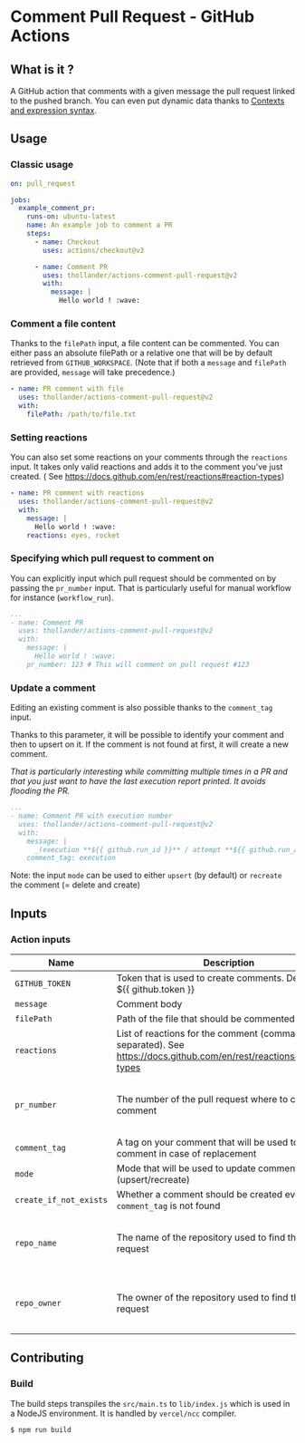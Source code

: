 # Comment Pull Request - GitHub Actions

## What is it ?

A GitHub action that comments with a given message the pull request linked to the pushed branch.
You can even put dynamic data thanks
to [Contexts and expression syntax](https://help.github.com/en/actions/automating-your-workflow-with-github-actions/contexts-and-expression-syntax-for-github-actions).

## Usage

### Classic usage

```yml
on: pull_request

jobs:
  example_comment_pr:
    runs-on: ubuntu-latest
    name: An example job to comment a PR
    steps:
      - name: Checkout
        uses: actions/checkout@v3

      - name: Comment PR
        uses: thollander/actions-comment-pull-request@v2
        with:
          message: |
            Hello world ! :wave:
```

### Comment a file content

Thanks to the `filePath` input, a file content can be commented.
You can either pass an absolute filePath or a relative one that will be by default retrieved from `GITHUB_WORKSPACE`.
(Note that if both a `message` and `filePath` are provided, `message` will take precedence.)

```yml
- name: PR comment with file
  uses: thollander/actions-comment-pull-request@v2
  with:
    filePath: /path/to/file.txt
```

### Setting reactions

You can also set some reactions on your comments through the `reactions` input.
It takes only valid reactions and adds it to the comment you've just created. (
See https://docs.github.com/en/rest/reactions#reaction-types)

```yml
- name: PR comment with reactions
  uses: thollander/actions-comment-pull-request@v2
  with:
    message: |
      Hello world ! :wave:
    reactions: eyes, rocket
```

### Specifying which pull request to comment on

You can explicitly input which pull request should be commented on by passing the `pr_number` input.
That is particularly useful for manual workflow for instance (`workflow_run`).

```yml
...
- name: Comment PR
  uses: thollander/actions-comment-pull-request@v2
  with:
    message: |
      Hello world ! :wave:
    pr_number: 123 # This will comment on pull request #123
```

### Update a comment

Editing an existing comment is also possible thanks to the `comment_tag` input.

Thanks to this parameter, it will be possible to identify your comment and then to upsert on it.
If the comment is not found at first, it will create a new comment.

_That is particularly interesting while committing multiple times in a PR and that you just want to have the last
execution report printed. It avoids flooding the PR._

```yml
...
- name: Comment PR with execution number
  uses: thollander/actions-comment-pull-request@v2
  with:
    message: |
      _(execution **${{ github.run_id }}** / attempt **${{ github.run_attempt }}**)_
    comment_tag: execution
```

Note: the input `mode` can be used to either `upsert` (by default) or `recreate` the comment (= delete and create)

## Inputs

### Action inputs

| Name                   | Description                                                                                                       | Required | Default                                                  |
|------------------------|-------------------------------------------------------------------------------------------------------------------|----------|----------------------------------------------------------|
| `GITHUB_TOKEN`         | Token that is used to create comments. Defaults to ${{ github.token }}                                            | ✅        |                                                          |
| `message`              | Comment body                                                                                                      |          |                                                          |
| `filePath`             | Path of the file that should be commented                                                                         |          |                                                          |
| `reactions`            | List of reactions for the comment (comma separated). See https://docs.github.com/en/rest/reactions#reaction-types |          |                                                          |
| `pr_number`            | The number of the pull request where to create the comment                                                        |          | current pull-request/issue number (deduced from context) |
| `comment_tag`          | A tag on your comment that will be used to identify a comment in case of replacement                              |          |                                                          |
| `mode`                 | Mode that will be used to update comment (upsert/recreate)                                                        |          | upsert                                                   |
| `create_if_not_exists` | Whether a comment should be created even if `comment_tag` is not found                                            |          | true                                                     |
| `repo_name`            | The name of the repository used to find the pull request                                                          |          | current repository name (deduced from context)           |
| `repo_owner`           | The owner of the repository used to find the pull request                                                         |          | current repository owner (deduced from context)          |

## Contributing

### Build

The build steps transpiles the `src/main.ts` to `lib/index.js` which is used in a NodeJS environment.
It is handled by `vercel/ncc` compiler.

```sh
$ npm run build
```
